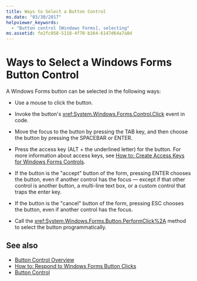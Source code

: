 ```yaml
---
title: Ways to Select a Button Control
ms.date: "03/30/2017"
helpviewer_keywords: 
  - "Button control [Windows Forms], selecting"
ms.assetid: fe2fc058-5118-4f70-b264-6147d64a7a8d
---
```

# Ways to Select a Windows Forms Button Control
A Windows Forms button can be selected in the following ways:  
  
- Use a mouse to click the button.  
  
- Invoke the button's <xref:System.Windows.Forms.Control.Click> event in code.  
  
- Move the focus to the button by pressing the TAB key, and then choose the button by pressing the SPACEBAR or ENTER.  
  
- Press the access key (ALT + the underlined letter) for the button. For more information about access keys, see [How to: Create Access Keys for Windows Forms Controls](how-to-create-access-keys-for-windows-forms-controls.md).  
  
- If the button is the "accept" button of the form, pressing ENTER chooses the button, even if another control has the focus — except if that other control is another button, a multi-line text box, or a custom control that traps the enter key.  
  
- If the button is the "cancel" button of the form, pressing ESC chooses the button, even if another control has the focus.  
  
- Call the <xref:System.Windows.Forms.Button.PerformClick%2A> method to select the button programmatically.  
  
## See also

- [Button Control Overview](button-control-overview-windows-forms.md)
- [How to: Respond to Windows Forms Button Clicks](how-to-respond-to-windows-forms-button-clicks.md)
- [Button Control](button-control-windows-forms.md)
